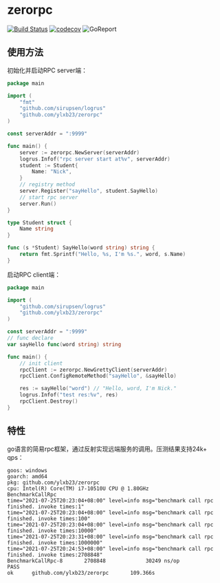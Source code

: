 # zerorpc 

[![Build Status](https://travis-ci.org/ylxb23/zerorpc.svg?branch=main)](https://travis-ci.org/ylxb23/zerorpc)
[![codecov](https://codecov.io/gh/ylxb23/zerorpc/branch/main/graph/badge.svg)](https://codecov.io/gh/ylxb23/zerorpc)
![GoReport](https://goreportcard.com/badge/github.com/ylxb23/zerorpc)


## 使用方法
初始化并启动RPC server端：
```go
package main

import (
    "fmt"
    "github.com/sirupsen/logrus"
    "github.com/ylxb23/zerorpc"
)

const serverAddr = ":9999"

func main() {
    server := zerorpc.NewServer(serverAddr)
	logrus.Infof("rpc server start at%v", serverAddr)
	student := Student{
		Name: "Nick",
	}
	// registry method
	server.Register("sayHello", student.SayHello)
	// start rpc server
	server.Run()
}

type Student struct {
	Name string
}

func (s *Student) SayHello(word string) string {
	return fmt.Sprintf("Hello, %s, I'm %s.", word, s.Name)
}
```

启动RPC client端：
```go
package main

import (
    "github.com/sirupsen/logrus"
    "github.com/ylxb23/zerorpc"
)

const serverAddr = ":9999"
// func declare
var sayHello func(word string) string

func main() {
	// init client
	rpcClient := zerorpc.NewGrettyClient(serverAddr)
	rpcClient.ConfigRemoteMethod("sayHello", &sayHello)

	res := sayHello("word") // "Hello, word, I'm Nick."
	logrus.Infof("test res:%v", res)
	rpcClient.Destroy()
}
```

## 特性
go语言的简易rpc框架，通过反射实现远端服务的调用。压测结果支持24k+ qps：
```text
goos: windows
goarch: amd64
pkg: github.com/ylxb23/zerorpc
cpu: Intel(R) Core(TM) i7-10510U CPU @ 1.80GHz
BenchmarkCallRpc
time="2021-07-25T20:23:04+08:00" level=info msg="benchmark call rpc finished. invoke times:1"
time="2021-07-25T20:23:04+08:00" level=info msg="benchmark call rpc finished. invoke times:100"
time="2021-07-25T20:23:04+08:00" level=info msg="benchmark call rpc finished. invoke times:10000"
time="2021-07-25T20:23:31+08:00" level=info msg="benchmark call rpc finished. invoke times:1000000"
time="2021-07-25T20:24:53+08:00" level=info msg="benchmark call rpc finished. invoke times:2708848"
BenchmarkCallRpc-8       2708848             30249 ns/op
PASS
ok      github.com/ylxb23/zerorpc       109.366s
```

